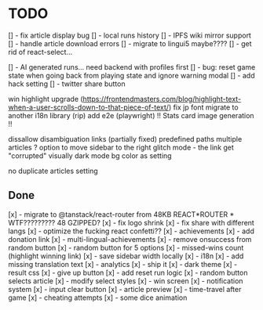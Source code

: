 # TODO

[] - fix article display bug
[] - local runs history
[] - IPFS wiki mirror support
[] - handle article download errors
[] - migrate to lingui5 maybe????
[] - get rid of react-select...

[] - AI generated runs... need backend with profiles first
[] - bug: reset game state when going back from playing state and ignore warning modal
[] - add hack setting
[] - twitter share button

win highlight upgrade (https://frontendmasters.com/blog/highlight-text-when-a-user-scrolls-down-to-that-piece-of-text/)
fix jp font
migrate to another i18n library (rip)
add e2e (playwright)
!! Stats card image generation !!

dissallow disambiguation links (partially fixed)
predefined paths
multiple articles ?
option to move sidebar to the right
glitch mode - the link get "corrupted" visually
dark mode bg color as setting

no duplicate articles setting

## Done

[x] - migrate to @tanstack/react-router from 48KB REACT*ROUTER * WTF????????? 48 GZIPPED?
[x] - fix logo shrink
[x] - fix share with different langs
[x] - optimize the fucking react confetti??
[x] - achievements
[x] - add donation link
[x] - multi-lingual-achievements
[x] - remove onsuccess from random button
[x] - random button for 5 options
[x] - missed-wins count (highlight winning link)
[x] - save sidebar width locally
[x] - i18n
[x] - add missing translation text
[x] - analytics
[x] - ship it
[x] - dark theme
[x] - result css
[x] - give up button
[x] - add reset run logic
[x] - random button selects article
[x] - modify select styles
[x] - win screen
[x] - notification system
[x] - input clear button
[x] - article preview
[x] - time-travel after game
[x] - cheating attempts
[x] - some dice animation
